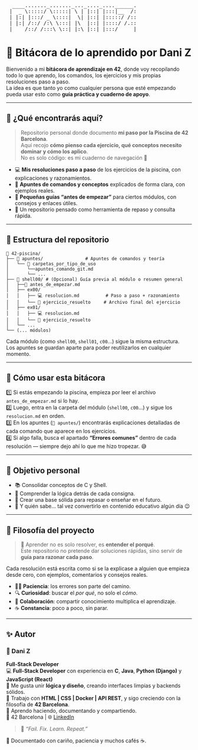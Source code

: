 <pre> 
  ____......._......._..._...._....______.
 |  _ \:::::/ \:::::| \ | |::| |:::|__  /:
 | |:| |:::/ _ \::::|  \| |::| |:::::/ /::
 | |:| /::/ /:\ \:::| |\  |::| |::::/ /.::
 |____/::/_/:::\_\::|_|:\_|::|_|:::/_____|
</pre>

# 📘 Bitácora de lo aprendido por Dani Z

Bienvenido a mi **bitácora de aprendizaje en 42**, donde voy recopilando todo lo que aprendo, los comandos, los ejercicios y mis propias resoluciones paso a paso.  
La idea es que tanto yo como cualquier persona que esté empezando pueda usar esto como **guía práctica y cuaderno de apoyo**.

---

## 🧭 ¿Qué encontrarás aquí?

> Repositorio personal donde documento **mi paso por la Piscina de 42 Barcelona**.  
> Aquí recojo **cómo pienso cada ejercicio, qué conceptos necesito dominar y cómo los aplico**.  
> No es solo código: es mi cuaderno de navegación 🧭  


- 💻 **Mis resoluciones paso a paso** de los ejercicios de la piscina, con explicaciones y razonamientos.  
- 📘 **Apuntes de comandos y conceptos** explicados de forma clara, con ejemplos reales.  
- 🧩 **Pequeñas guías “antes de empezar”** para ciertos módulos, con consejos y enlaces útiles.  
- 🧠 Un repositorio pensado como herramienta de repaso y consulta rápida.

---

## 📁 Estructura del repositorio

```
📁 42-piscina/
├── 📘 apuntes/                # Apuntes de comandos y teoría
│   └── 📁 carpetas_por_tipo_de_uso
│       └──apuntes_comando_git.md
│       └── ...
├── 🐚 shell00/ # (Opcional) Guía previa al módulo o resumen general
│   ├──🧭 antes_de_empezar.md 
│   ├── ex00/
│   │   ├── 💻 resolucion.md          # Paso a paso + razonamiento
│   │   └── 📘 ejercicio_resuelto     # Archivo final del ejercicio
│   ├── ex01/
│   │   ├── 💻 resolucion.md
│   │   └── 📘 ejercicio_resuelto
│   └── ...
└── (... módulos)
```

Cada módulo (como `shell00`, `shell01`, `c00`...) sigue la misma estructura.  
Los apuntes se guardan aparte para poder reutilizarlos en cualquier momento.  

---

## 🧠 Cómo usar esta bitácora

1️⃣ Si estás empezando la piscina, empieza por leer el archivo `antes_de_empezar.md` si lo hay.  
2️⃣ Luego, entra en la carpeta del módulo (`shell00`, `c00`...) y sigue los `resolucion.md` en orden.  
3️⃣ En los apuntes (`📘 apuntes/`) encontrarás explicaciones detalladas de cada comando que aparece en los ejercicios.  
4️⃣ Si algo falla, busca el apartado **“Errores comunes”** dentro de cada resolución — siempre dejo ahí lo que me hizo tropezar. 😅

---

## 🚀 Objetivo personal

- 📚 Consolidar conceptos de C y Shell.  
- 🧩 Comprender la lógica detrás de cada consigna.  
- 🧠 Crear una base sólida para repasar o enseñar en el futuro.  
- 💬 Y quién sabe... tal vez convertirlo en contenido educativo algún día 😉  

---
## 💬 Filosofía del proyecto

> 🧩 Aprender no es solo resolver, es **entender el porqué**.  
> Este repositorio no pretende dar soluciones rápidas, sino servir de **guía para razonar cada paso**.

Cada resolución está escrita como si se la explicase a alguien que empieza desde cero, con ejemplos, comentarios y consejos reales.

- 🧘‍♂️ **Paciencia**: los errores son parte del camino.  
- 🔍 **Curiosidad**: buscar el *por qué*, no solo el *cómo*.  
- 💬 **Colaboración**: compartir conocimiento multiplica el aprendizaje.  
- ☕ **Constancia**: poco a poco, sin parar.
---

## ✨ Autor
### 🚀 Dani Z
**Full-Stack Developer**  
💻 **Full-Stack Developer** con experiencia en **C**, **Java**, **Python (Django)** y **JavaScript (React)**  
🎨 Me gusta unir **lógica y diseño**, creando interfaces limpias y backends sólidos.  
🚀 Trabajo con **HTML | CSS | Docker | API REST**, y sigo creciendo con la filosofía de **42 Barcelona**.  
🧠 Aprendo haciendo, documentando y compartiendo.  
📍 42 Barcelona | 🌐 [LinkedIn](https://www.linkedin.com/in/danielzafradelpino/)

> 🧠 *“Fail. Fix. Learn. Repeat.”*

📍 Documentado con cariño, paciencia y muchos cafés ☕.
